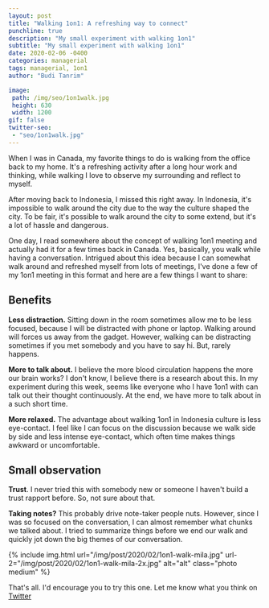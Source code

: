 ```yaml
---
layout: post
title: "Walking 1on1: A refreshing way to connect"
punchline: true
description: "My small experiment with walking 1on1"
subtitle: "My small experiment with walking 1on1"
date: 2020-02-06 -0400
categories: managerial
tags: managerial, 1on1
author: "Budi Tanrim"

image:
 path: /img/seo/1on1walk.jpg
 height: 630
 width: 1200
gif: false
twitter-seo: 
 - "seo/1on1walk.jpg"
---
```


When I was in Canada, my favorite things to do is walking from the office back to my home. It's a refreshing activity after a long hour work and thinking, while walking I love to observe my surrounding and reflect to myself.

After moving back to Indonesia, I missed this right away. In Indonesia, it's impossible to walk around the city due to the way the culture shaped the city. To be fair, it's possible to walk around the city to some extend, but it's a lot of hassle and dangerous.

One day, I read somewhere about the concept of walking 1on1 meeting and actually had it for a few times back in Canada. Yes, basically, you walk while having a conversation. Intrigued about this idea because I can somewhat walk around and refreshed myself from lots of meetings, I've done a few of my 1on1 meeting in this format and here are a few things I want to share:

## Benefits

**Less distraction.** Sitting down in the room sometimes allow me to be less focused, because I will be distracted with phone or laptop. Walking around will forces us away from the gadget. However, walking can be distracting sometimes if you met somebody and you have to say hi. But, rarely happens.

**More to talk about.** I believe the more blood circulation happens the more our brain works? I don't know, I believe there is a research about this. In my experiment during this week, seems like everyone who I have 1on1 with can talk out their thought continuously. At the end, we have more to talk about in a such short time.

**More relaxed.** The advantage about walking 1on1 in Indonesia culture is less eye-contact. I feel like I can focus on the discussion because we walk side by side and less intense eye-contact, which often time makes things awkward or uncomfortable.

## Small observation

**Trust**. I never tried this with somebody new or someone I haven't build a trust rapport before. So, not sure about that. 

**Taking notes?** This probably drive note-taker people nuts. However, since I was so focused on the conversation, I can almost remember what chunks we talked about. I tried to summarize things before we end our walk and quickly jot down the big themes of our conversation.

{% include img.html 
url="/img/post/2020/02/1on1-walk-mila.jpg" 
url-2="/img/post/2020/02/1on1-walk-mila-2x.jpg" 
alt="alt" 
class="photo medium" %}

That's all. I'd encourage you to try this one. Let me know what you think on [Twitter][twitter]

[twitter]: https://twitter.com/buditanrim
